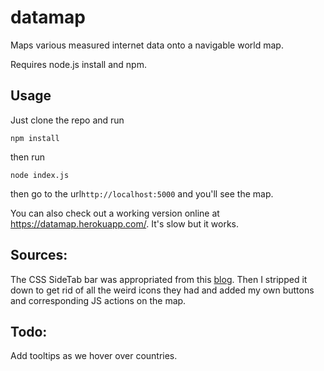datamap
=======

Maps various measured internet data onto a navigable world map.

Requires node.js install and npm.

## Usage

Just clone the repo and run
```
npm install
```
then run
```
node index.js
```
then go to the url`http://localhost:5000` and you'll see the map.

You can also check out a working version online at <a href="https://datamap.herokuapp.com/">https://datamap.herokuapp.com/</a>. It's slow but it works.

## Sources:

The CSS SideTab bar was appropriated from this <a href="http://blog.themearmada.com/off-canvas-slide-menu-for-bootstrap/">blog</a>. Then I stripped it down to get rid of all the weird icons they had and added my own buttons and corresponding JS actions on the map.


## Todo:

Add tooltips as we hover over countries.
